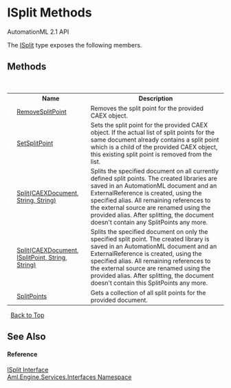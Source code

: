# ISplit Methods
AutomationML 2.1 API 

The <a href="T_Aml_Engine_Services_Interfaces_ISplit">ISplit</a> type exposes the following members.


## Methods
&nbsp;<table><tr><th></th><th>Name</th><th>Description</th></tr><tr><td>![Public method](media/pubmethod.gif "Public method")</td><td><a href="M_Aml_Engine_Services_Interfaces_ISplit_RemoveSplitPoint">RemoveSplitPoint</a></td><td>
Removes the split point for the provided CAEX object.</td></tr><tr><td>![Public method](media/pubmethod.gif "Public method")</td><td><a href="M_Aml_Engine_Services_Interfaces_ISplit_SetSplitPoint">SetSplitPoint</a></td><td>
Sets the split point for the provided CAEX object. If the actual list of split points for the same document already contains a split point which is a child of the provided CAEX object, this existing split point is removed from the list.</td></tr><tr><td>![Public method](media/pubmethod.gif "Public method")</td><td><a href="M_Aml_Engine_Services_Interfaces_ISplit_Split_1">Split(CAEXDocument, String, String)</a></td><td>
Splits the specified document on all currently defined split points. The created libraries are saved in an AutomationML document and an ExternalReference is created, using the specified alias. All remaining references to the external source are renamed using the provided alias. After splitting, the document doesn't contain any SplitPoints any more.</td></tr><tr><td>![Public method](media/pubmethod.gif "Public method")</td><td><a href="M_Aml_Engine_Services_Interfaces_ISplit_Split">Split(CAEXDocument, ISplitPoint, String, String)</a></td><td>
Splits the specified document on only the specified split point. The created library is saved in an AutomationML document and an ExternalReference is created, using the specified alias. All remaining references to the external source are renamed using the provided alias. After splitting, the document doesn't contain this SplitPoints any more.</td></tr><tr><td>![Public method](media/pubmethod.gif "Public method")</td><td><a href="M_Aml_Engine_Services_Interfaces_ISplit_SplitPoints">SplitPoints</a></td><td>
Gets a collection of all split points for the provided document.</td></tr></table>&nbsp;
<a href="#isplit-methods">Back to Top</a>

## See Also


#### Reference
<a href="T_Aml_Engine_Services_Interfaces_ISplit">ISplit Interface</a><br /><a href="N_Aml_Engine_Services_Interfaces">Aml.Engine.Services.Interfaces Namespace</a><br />